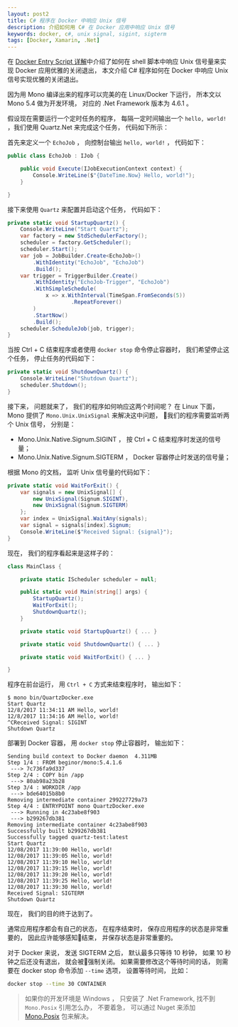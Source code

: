 ```yaml
---
layout: post2
title: C# 程序在 Docker 中响应 Unix 信号
description: 介绍如何用 C# 在 Docker 应用中响应 Unix 信号
keywords: docker, c#, unix signal, sigint, sigterm
tags: [Docker, Xamarin, .Net]
---
```


在 [Docker Entry Script 详解](https://beginor.github.io/2017/07/01/docker-entry-script.html)中介绍了如何在 shell 脚本中响应 Unix 信号量来实现 Docker 应用优雅的关闭退出， 本文介绍 C# 程序如何在 Docker 中响应 Unix 信号实现优雅的关闭退出。

因为用 Mono 编译出来的程序可以完美的在 Linux/Docker 下运行， 所本文以 Mono 5.4 做为开发环境， 对应的 .Net Framework 版本为 4.6.1 。

假设现在需要运行一个定时任务的程序， 每隔一定时间输出一个 `hello, world!` ，我们使用 Quartz.Net 来完成这个任务， 代码如下所示：

首先来定义一个 `EchoJob` ， 向控制台输出 `hello, world!` ， 代码如下：

```c#
public class EchoJob : IJob {

    public void Execute(IJobExecutionContext context) {
        Console.WriteLine($"{DateTime.Now} Hello, world!");
    }

}
```

接下来使用 `Quartz` 来配置并启动这个任务， 代码如下：

```c#
private static void StartupQuartz() {
    Console.WriteLine("Start Quartz");
    var factory = new StdSchedulerFactory();
    scheduler = factory.GetScheduler();
    scheduler.Start();
    var job = JobBuilder.Create<EchoJob>()
        .WithIdentity("EchoJob", "EchoJob")
        .Build();
    var trigger = TriggerBuilder.Create()
        .WithIdentity("EchoJob-Trigger", "EchoJob")
        .WithSimpleSchedule(
            x => x.WithInterval(TimeSpan.FromSeconds(5))
                    .RepeatForever()
        )
        .StartNow()
        .Build();
    scheduler.ScheduleJob(job, trigger);
}
```

当按 Ctrl + C 结束程序或者使用 `docker stop` 命令停止容器时， 我们希望停止这个任务， 停止任务的代码如下：

```c#
private static void ShutdownQuartz() {
    Console.WriteLine("Shutdown Quartz");
    scheduler.Shutdown();
}
```

接下来， 问题就来了， 我们的程序如何响应这两个时间呢？ 在 Linux 下面， Mono 提供了 `Mono.Unix.UnixSignal` 来解决这中问题， 我们的程序需要监听两个 Unix 信号， 分别是：

- Mono.Unix.Native.Signum.SIGINT ， 按 Ctrl + C 结束程序时发送的信号量；
- Mono.Unix.Native.Signum.SIGTERM ， Docker 容器停止时发送的信号量；

根据 Mono 的文档， 监听 Unix 信号量的代码如下：

```c#
private static void WaitForExit() {
    var signals = new UnixSignal[] {
        new UnixSignal(Signum.SIGINT),
        new UnixSignal(Signum.SIGTERM)
    };
    var index = UnixSignal.WaitAny(signals);
    var signal = signals[index].Signum;
    Console.WriteLine($"Received Signal: {signal}");
}
```

现在， 我们的程序看起来是这样子的：

```c#
class MainClass {

    private static IScheduler scheduler = null;

    public static void Main(string[] args) {
        StartupQuartz();
        WaitForExit();
        ShutdownQuartz();
    }

    private static void StartupQuartz() { ... }

    private static void ShutdownQuartz() { ... }

    private static void WaitForExit() { ... }

}
```

程序在前台运行， 用 `Ctrl + C` 方式来结束程序时， 输出如下：

```
$ mono bin/QuartzDocker.exe
Start Quartz
12/8/2017 11:34:11 AM Hello, world!
12/8/2017 11:34:16 AM Hello, world!
^CReceived Signal: SIGINT
Shutdown Quartz
```

部署到 Docker 容器， 用 `docker stop` 停止容器时， 输出如下：

```
Sending build context to Docker daemon  4.311MB
Step 1/4 : FROM beginor/mono:5.4.1.6
 ---> 7c736fa9d337
Step 2/4 : COPY bin /app
 ---> 80ab98a23b28
Step 3/4 : WORKDIR /app
 ---> bde64015b8b0
Removing intermediate container 299227729a73
Step 4/4 : ENTRYPOINT mono QuartzDocker.exe
 ---> Running in 4c23abe8f903
 ---> b299267db381
Removing intermediate container 4c23abe8f903
Successfully built b299267db381
Successfully tagged quartz-test:latest
Start Quartz
12/08/2017 11:39:00 Hello, world!
12/08/2017 11:39:05 Hello, world!
12/08/2017 11:39:10 Hello, world!
12/08/2017 11:39:15 Hello, world!
12/08/2017 11:39:20 Hello, world!
12/08/2017 11:39:25 Hello, world!
12/08/2017 11:39:30 Hello, world!
Received Signal: SIGTERM
Shutdown Quartz
```

现在， 我们的目的终于达到了。

通常应用程序都会有自己的状态， 在程序结束时， 保存应用程序的状态是非常重要的， 因此应许能够感知结束， 并保存状态是非常重要的。

对于 Docker 来说， 发送 SIGTERM 之后， 默认最多只等待 10 秒钟， 如果 10 秒钟之后还没有退出， 就会被强制关闭。 如果需要修改这个等待时间的话， 则需要在 docker stop 命令添加 `--time` 选项， 设置等待时间， 比如：

```sh
docker stop --time 30 CONTAINER
```

> 如果你的开发环境是 Windows ， 只安装了 .Net Framework, 找不到 `Mono.Posix` 引用怎么办， 不要着急， 可以通过 Nuget 来添加 [Mono.Posix](https://www.nuget.org/packages/Mono.Posix/) 包来解决。
